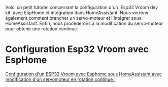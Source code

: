 Voici un petit tutoriel concernant la configuration d'un 'Esp32 Vroom dev kit' avec EspHome et intégration dans HomeAssistant.
Nous verrons également comment brancher un servo-moteur et l'intégrer sous HomeAssistant.
Enfin, nous procèderons à la modification du servo-moteur pour obtenir une rotation continue.

# Configuration Esp32 Vroom avec EspHome

<ins>Configuration d'un ESP32 Vroom avec Esphome sous HomeAssistant avec modification d'un servomoteur en rotation continue :</ins>
